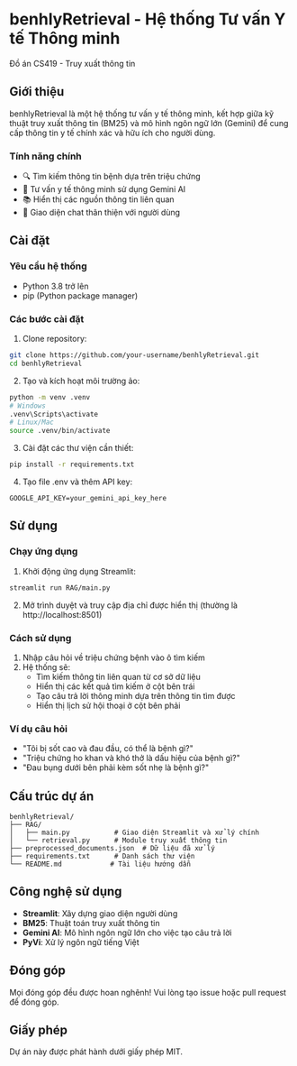 # benhlyRetrieval - Hệ thống Tư vấn Y tế Thông minh

Đồ án CS419 - Truy xuất thông tin

## Giới thiệu

benhlyRetrieval là một hệ thống tư vấn y tế thông minh, kết hợp giữa kỹ thuật truy xuất thông tin (BM25) và mô hình ngôn ngữ lớn (Gemini) để cung cấp thông tin y tế chính xác và hữu ích cho người dùng.

### Tính năng chính

- 🔍 Tìm kiếm thông tin bệnh dựa trên triệu chứng
- 🤖 Tư vấn y tế thông minh sử dụng Gemini AI
- 📚 Hiển thị các nguồn thông tin liên quan
- 💬 Giao diện chat thân thiện với người dùng

## Cài đặt

### Yêu cầu hệ thống

- Python 3.8 trở lên
- pip (Python package manager)

### Các bước cài đặt

1. Clone repository:

```bash
git clone https://github.com/your-username/benhlyRetrieval.git
cd benhlyRetrieval
```

2. Tạo và kích hoạt môi trường ảo:

```bash
python -m venv .venv
# Windows
.venv\Scripts\activate
# Linux/Mac
source .venv/bin/activate
```

3. Cài đặt các thư viện cần thiết:

```bash
pip install -r requirements.txt
```

4. Tạo file .env và thêm API key:

```
GOOGLE_API_KEY=your_gemini_api_key_here
```

## Sử dụng

### Chạy ứng dụng

1. Khởi động ứng dụng Streamlit:

```bash
streamlit run RAG/main.py
```

2. Mở trình duyệt và truy cập địa chỉ được hiển thị (thường là http://localhost:8501)

### Cách sử dụng

1. Nhập câu hỏi về triệu chứng bệnh vào ô tìm kiếm
2. Hệ thống sẽ:
   - Tìm kiếm thông tin liên quan từ cơ sở dữ liệu
   - Hiển thị các kết quả tìm kiếm ở cột bên trái
   - Tạo câu trả lời thông minh dựa trên thông tin tìm được
   - Hiển thị lịch sử hội thoại ở cột bên phải

### Ví dụ câu hỏi

- "Tôi bị sốt cao và đau đầu, có thể là bệnh gì?"
- "Triệu chứng ho khan và khó thở là dấu hiệu của bệnh gì?"
- "Đau bụng dưới bên phải kèm sốt nhẹ là bệnh gì?"

## Cấu trúc dự án

```
benhlyRetrieval/
├── RAG/
│   ├── main.py           # Giao diện Streamlit và xử lý chính
│   └── retrieval.py      # Module truy xuất thông tin
├── preprocessed_documents.json  # Dữ liệu đã xử lý
├── requirements.txt      # Danh sách thư viện
└── README.md            # Tài liệu hướng dẫn
```

## Công nghệ sử dụng

- **Streamlit**: Xây dựng giao diện người dùng
- **BM25**: Thuật toán truy xuất thông tin
- **Gemini AI**: Mô hình ngôn ngữ lớn cho việc tạo câu trả lời
- **PyVi**: Xử lý ngôn ngữ tiếng Việt

## Đóng góp

Mọi đóng góp đều được hoan nghênh! Vui lòng tạo issue hoặc pull request để đóng góp.

## Giấy phép

Dự án này được phát hành dưới giấy phép MIT.
